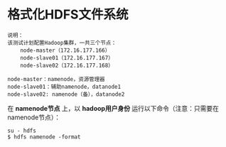 格式化HDFS文件系统
=================================================================================
```
说明：
该测试计划配置Hadoop集群，一共三个节点：
    node-master（172.16.177.166）
    node-slave01（172.16.177.167）
    node-slave02（172.16.177.168）

node-master：namenode，资源管理器
node-slave01：辅助namenode，datanode1
node-slave02: namenode（备），datanode2
```
在 **namenode节点** 上，以 **hadoop用户身份** 运行以下命令（注意：只需要在namenode节点）：
```shell
su - hdfs
$ hdfs namenode -format
```

